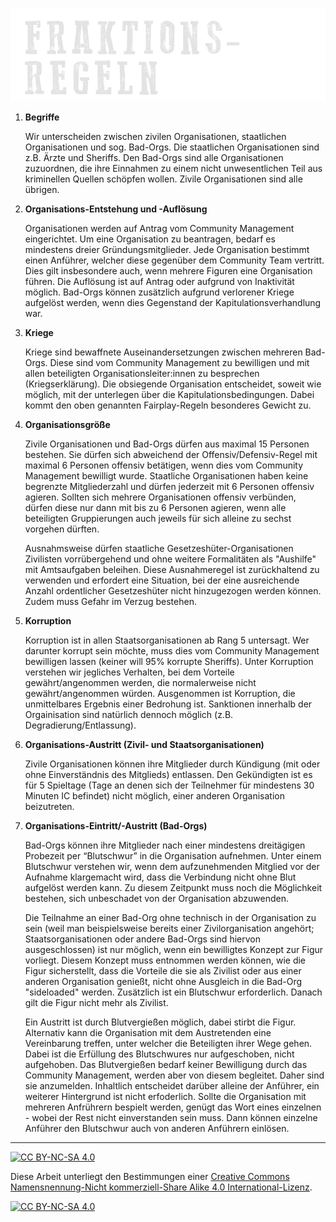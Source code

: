 ![headerimage: community-regeln](../0_assets/images/fraktionsregeln.png?raw=true)

1. **Begriffe**

    Wir unterscheiden zwischen zivilen Organisationen, staatlichen Organisationen und sog. Bad-Orgs. Die staatlichen Organisationen sind z.B. Ärzte und Sheriffs. Den Bad-Orgs sind alle Organisationen zuzuordnen, die ihre Einnahmen zu einem nicht unwesentlichen Teil aus kriminellen Quellen schöpfen wollen. Zivile Organisationen sind alle übrigen.

2. **Organisations-Entstehung und -Auflösung**

    Organisationen werden auf Antrag vom Community Management eingerichtet. Um eine Organisation zu beantragen, bedarf es mindestens dreier Gründungsmitglieder. Jede Organisation bestimmt einen Anführer, welcher diese gegenüber dem Community Team vertritt. Dies gilt insbesondere auch, wenn mehrere Figuren eine Organisation führen. Die Auflösung ist auf Antrag oder aufgrund von Inaktivität möglich. Bad-Orgs können zusätzlich aufgrund verlorener Kriege aufgelöst werden, wenn dies Gegenstand der Kapitulationsverhandlung war. 

3. **Kriege**

    Kriege sind bewaffnete Auseinandersetzungen zwischen mehreren Bad-Orgs. Diese sind vom Community Management zu bewilligen und mit allen beteiligten Organisationsleiter:innen zu besprechen (Kriegserklärung). Die obsiegende Organisation entscheidet, soweit wie möglich, mit der unterlegen über die Kapitulationsbedingungen. Dabei kommt den oben genannten Fairplay-Regeln besonderes Gewicht zu.

4. **Organisationsgröße**

    Zivile Organisationen und Bad-Orgs dürfen aus maximal 15 Personen bestehen. Sie dürfen sich abweichend der Offensiv/Defensiv-Regel mit maximal 6 Personen offensiv betätigen, wenn dies vom Community Management bewilligt wurde. Staatliche Organisationen haben keine begrenzte Mitgliederzahl und dürfen jederzeit mit 6 Personen offensiv agieren. Sollten sich mehrere Organisationen offensiv verbünden, dürfen diese nur dann mit bis zu 6 Personen agieren, wenn alle beteiligten Gruppierungen auch jeweils für sich alleine zu sechst vorgehen dürften.

    Ausnahmsweise dürfen staatliche Gesetzeshüter-Organisationen Zivilisten vorrübergehend und ohne weitere Formalitäten als "Aushilfe" mit Amtsaufgaben beleihen. Diese Ausnahmeregel ist zurückhaltend zu verwenden und erfordert eine Situation, bei der eine ausreichende Anzahl ordentlicher Gesetzeshüter nicht hinzugezogen werden können. Zudem muss Gefahr im Verzug bestehen.

5. **Korruption**

    Korruption ist in allen Staatsorganisationen ab Rang 5 untersagt. Wer darunter korrupt sein möchte, muss dies vom Community Management bewilligen lassen (keiner will 95% korrupte Sheriffs). Unter Korruption verstehen wir jegliches Verhalten, bei dem Vorteile gewährt/angenommen werden, die normalerweise nicht gewährt/angenommen würden. Ausgenommen ist Korruption, die unmittelbares Ergebnis einer Bedrohung ist. Sanktionen innerhalb der Orgainisation sind natürlich dennoch möglich (z.B. Degradierung/Entlassung).

6. **Organisations-Austritt (Zivil- und Staatsorganisationen)**

    Zivile Organisationen können ihre Mitglieder durch Kündigung (mit oder ohne Einverständnis des Mitglieds) entlassen. Den Gekündigten ist es für 5 Spieltage (Tage an denen sich der Teilnehmer für mindestens 30 Minuten IC befindet) nicht möglich, einer anderen Organisation beizutreten.

7. **Organisations-Eintritt/-Austritt (Bad-Orgs)**

    Bad-Orgs können ihre Mitglieder nach einer mindestens dreitägigen Probezeit per “Blutschwur” in die Organisation aufnehmen. Unter einem Blutschwur verstehen wir, wenn dem aufzunehmenden Mitglied vor der Aufnahme klargemacht wird, dass die Verbindung nicht ohne Blut aufgelöst werden kann. Zu diesem Zeitpunkt muss noch die Möglichkeit bestehen, sich unbeschadet von der Organisation abzuwenden.

    Die Teilnahme an einer Bad-Org ohne technisch in der Organisation zu sein (weil man beispielsweise bereits einer Zivilorganisation angehört; Staatsorganisationen oder andere Bad-Orgs sind hiervon ausgeschlossen) ist nur möglich, wenn ein bewilligtes Konzept zur Figur vorliegt. Diesem Konzept muss entnommen werden können, wie die Figur sicherstellt, dass die Vorteile die sie als Zivilist oder aus einer anderen Organisation genießt, nicht ohne Ausgleich in die Bad-Org "sideloaded" werden. Zusätzlich ist ein Blutschwur erforderlich. Danach gilt die Figur nicht mehr als Zivilist.

    Ein Austritt ist durch Blutvergießen möglich, dabei stirbt die Figur. Alternativ kann die Organisation mit dem Austretenden eine Vereinbarung treffen, unter welcher die Beteiligten ihrer Wege gehen. Dabei ist die Erfüllung des Blutschwures nur aufgeschoben, nicht aufgehoben. Das Blutvergießen bedarf keiner Bewilligung durch das Community Management, werden aber von diesem begleitet. Daher sind sie anzumelden. Inhaltlich entscheidet darüber alleine der Anführer, ein weiterer Hintergrund ist nicht erfoderlich. Sollte die Organisation mit mehreren Anfrührern bespielt werden, genügt das Wort eines einzelnen - wobei der Rest nicht einverstanden sein muss. Dann können einzelne Anführer den Blutschwur auch von anderen Anführern einlösen.

---
[![CC BY-NC-SA 4.0][cc-by-nc-sa-shield]][cc-by-nc-sa]

Diese Arbeit unterliegt den Bestimmungen einer
[Creative Commons Namensnennung-Nicht kommerziell-Share Alike 4.0 International-Lizenz](../LICENSE).

[![CC BY-NC-SA 4.0][cc-by-nc-sa-image]][cc-by-nc-sa]

[cc-by-nc-sa]: http://creativecommons.org/licenses/by-nc-sa/4.0/deed.de
[cc-by-nc-sa-image]: https://licensebuttons.net/l/by-nc-sa/4.0/88x31.png
[cc-by-nc-sa-shield]: https://img.shields.io/badge/License-CC%20BY--NC--SA%204.0-ff800d.svg
